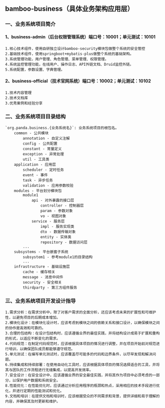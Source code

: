 ## bamboo-business（具体业务架构应用层）

### 一、业务系统项目简介
#### 1、business-admin（后台权限管理系统）端口号：10001；单元测试：10101
    1.核心技术组件，使用自研独立设计bamboo-security模块包做整个系统的安全管控
    2.基础技术组件，使用springboot+mybatis-plus做整个系统的基础架构。
    3.系统管理功能，用户管理、角色管理、菜单管理、权限管理。
    4.系统监控管理功能，在线用户、操作日志、API外链文档、Druid监控外链。
    5.系统配置，参数设置、字典管理。
#### 2、business-official（技术官网系统）端口号：10002；单元测试：10102
    1.技术内容管理
    2.技术文档库
    3.优秀案例和经验分享

### 二、业务系统项目目录结构
    `org.panda.business.{业务系统名}`: 业务系统项目的根包名。
        common - 公共模块
            annotation - 自定义注解
            config - 公共配置
            constant - 常量定义
            exception - 异常处理
            util - 工具类
        application - 应用层
            scheduler - 定时任务
            event - 事件
            task - 异步任务
            validation - 应用参数校验
        modules - 平台划分模块包
            module1
                api - 对外暴露的接口层
                    controller - 控制器层
                    param - 参数对象
                    vo - 视图对象
                service - 服务层
                    impl - 服务实现类
                    dto - 数据传输对象
                    entity - 实体类
                    repository - 数据访问层
            ...
        subsystems - 平台嵌套子系统
            subsystem1 - 参考module1的目录结构
            ...
        infrastructure - 基础设施层
            cache - 缓存相关
            message - 消息中间件
            security - 安全相关
            thirdparty - 第三方组件服务

### 三、业务系统项目开发设计指导
    1.需求分析：在需求分析中，除了对客户需求的全面分析，还应该考虑未来的扩展性和可维护性，以避免项目的后期成本增加。
    2.模块化设计：在模块化设计时，应该考虑到模块之间的依赖关系和接口设计，以确保模块之间的协作是高效和可靠的。
    3.合理的包结构：在设计包结构时，应该遵循业界的最佳实践，并将结构设计成易于扩展和重构的形式，以适应不断变化的需求。
    4.代码规范：在制定代码规范时，应该根据具体项目的情况进行调整，并在项目开始前对规范进行培训，以确保团队成员都能够遵守规范。
    5.单元测试：在编写单元测试时，应该覆盖尽可能多的代码和边界条件，以尽早发现和解决问题。
    6.持续集成和持续部署：在使用自动化工具时，应该根据具体项目的情况选择适合的工具，并将其与团队的工作流程进行无缝集成，以提高开发效率。
    7.安全设计：在安全设计中，应该遵循业界的安全最佳实践，并将其作为项目中必须考虑的一部分，以保护用户数据和系统安全。
    8.性能优化：在性能优化时，应该通过分析应用程序的瓶颈和热点，采用相应的技术手段进行优化，并进行定期的性能测试和优化。
    9.文档和培训：在提供文档和培训时，应该根据受众的不同需求和背景，提供详细和易于理解的内容，并确保其及时更新和维护。
